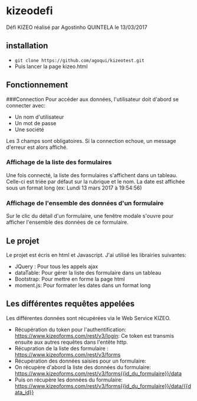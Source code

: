 # kizeodefi
Défi KIZEO réalisé par Agostinho QUINTELA le 13/03/2017

## installation
* `git clone https://github.com/agoqui/kizeotest.git`
* Puis lancer la page kizeo.html

## Fonctionnement
###Connection
Pour accéder aux données, l'utilisateur doit d'abord se connecter avec:
* Un nom d'utilisateur
* Un mot de passe
* Une société

Les 3 champs sont obligatoires.
Si la connection echoue, un message d'erreur est alors affiché.

### Affichage de la liste des formulaires
Une fois connecté, la liste des formulaires s'affichent dans un tableau. Celle-ci est triée par défaut sur la rubrique et le nom.
La date est affichée sous un format long (ex: Lundi 13 mars 2017 à 19:54:56)

### Affichage de l'ensemble des données d'un formulaire
Sur le clic du détail d'un formulaire, une fenêtre modale s'ouvre pour afficher l'ensemble des données de ce formulaire.

## Le projet
 Le projet est écris en html et Javascript. 
 J'ai utilisé les librairies suivantes:
 * JQuery : Pour tous les appels ajax
 * dataTable: Pour gérer la liste des formulaire dans un tableau
 * Bootstrap: Pour mettre en forme la page html
 * moment.js: Pour formater les dates dans un format long

## Les différentes requêtes appelées
Les différentes données sont récupérées via le Web Service KIZEO.
* Récupération du token pour l'authentification: https://www.kizeoforms.com/rest/v3/login: Ce token est transmis ensuite aux autres requêtes dans l'entête http.
* Récupration de la liste des formulaire : https://www.kizeoforms.com/rest/v3/forms
* Récupération des données saisies pour un formulaire: 
 * On récupère d'abord la liste des données du formulaire: https://www.kizeoforms.com/rest/v3/forms{{id_du_formulaire}}/data
 * Puis on récupère les données du formulaire: https://www.kizeoforms.com/rest/v3/forms{{id_du_formulaire}}/data/{{data_id}}
